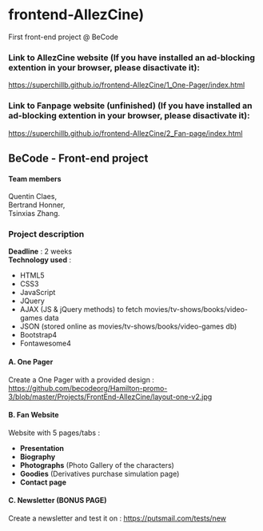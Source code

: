 # frontend-AllezCine)
First front-end project @ BeCode

### Link to AllezCine website (If you have installed an ad-blocking extention in your browser, please disactivate it):
https://superchillb.github.io/frontend-AllezCine/1_One-Pager/index.html

### Link to Fanpage website (unfinished) (If you have installed an ad-blocking extention in your browser, please disactivate it):
https://superchillb.github.io/frontend-AllezCine/2_Fan-page/index.html

## BeCode - Front-end project

#### Team members

Quentin Claes,  
Bertrand Honner,  
Tsinxias Zhang.  


### Project description

**Deadline** : 2 weeks  
**Technology used** :  
- HTML5
- CSS3
- JavaScript
- JQuery
- AJAX (JS & jQuery methods) to fetch movies/tv-shows/books/video-games data
- JSON (stored online as movies/tv-shows/books/video-games db)
- Bootstrap4
- Fontawesome4


#### A. One Pager

Create a One Pager with a provided design : https://github.com/becodeorg/Hamilton-promo-3/blob/master/Projects/FrontEnd-AllezCine/layout-one-v2.jpg  


#### B. Fan Website

Website with 5 pages/tabs :  
- **Presentation**
- **Biography**
- **Photographs** (Photo Gallery of the characters)
- **Goodies** (Derivatives purchase simulation page)
- **Contact page**


#### C. Newsletter (BONUS PAGE)  

Create a newsletter and test it on :  https://putsmail.com/tests/new
